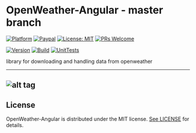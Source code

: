 # OpenWeather-Angular - master branch

[![Platform](https://img.shields.io/badge/platform-Angular-blue.svg)](https://angular.io/)
[![Paypal](https://img.shields.io/badge/paypal-donate-blue.svg)](https://www.paypal.me/GuepardoApps)
[![License: MIT](https://img.shields.io/badge/License-MIT-blue.svg)](https://opensource.org/licenses/MIT)
[![PRs Welcome](https://img.shields.io/badge/PRs-welcome-brightgreen.svg)](http://makeapullrequest.com)

[![Version](https://img.shields.io/badge/version-v0.6.2-green.svg)](src)
[![Build](https://img.shields.io/badge/build-passing-green.svg)](src)
[![UnitTests](https://img.shields.io/badge/UnitTests-passing-green.svg)](src)

library for downloading and handling data from openweather

---
![alt tag](screenshots/img001.png)
---

## License

OpenWeather-Angular is distributed under the MIT license. [See LICENSE](LICENSE.md) for details.